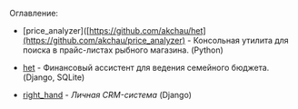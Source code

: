 Оглавлениe:

- [price_analyzer]([https://github.com/akchau/het](https://github.com/akchau/price_analyzer) - Консольная утилита для поиска в прайс-листах рыбного магазина. (Python)

- [het](https://github.com/akchau/het) - Финансовый ассистент для ведения семейного бюджета. (Django, SQLite)

- [right_hand](https://github.com/akchau/right_hand/blob/main/README.md) - *Личная СRM-система* (Django)
